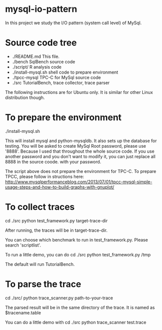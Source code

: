 mysql-io-pattern
================

In this project we study the I/O pattern (system call level) of MySql. 

Source code tree
================


- ./README.md           This file.
- ./bench               SqlBench source code
- ./script/             R analysis code
- ./install-mysql.sh    shell code to prepare environment
- ./tpcc-mysql          TPC-C for MySql source code
- ./src                 TutorialBench, trace collector, trace parser



The following instructions are for Ubuntu only. It is similar for other
Linux distribution though. 

To prepare the environment
=================
./install-mysql.sh

This will install mysql and python-mysqldb. It also sets up the database
for testing. 
You will be asked to create MySql Root password, please use '8888'.
Because I used that throughout the whole source code.
If you use another password and  you don't want to modify it, you can 
just replace all 8888 in the source coode. with your password.

The script above does not prepare the environment for TPC-C. 
To prepare TPCC, please follow in structions here:
http://www.mysqlperformanceblog.com/2013/07/01/tpcc-mysql-simple-usage-steps-and-how-to-build-graphs-with-gnuplot/

To collect traces
=================
cd ./src
python test_framework.py target-trace-dir

After running, the traces will be in target-trace-dir.

You can choose which benchmark to run in test_framework.py.
Please search 'scriptlist'.

To run a little demo, you can do
cd ./src
python test_framework.py /tmp

The default will run TutorialBench. 

To parse the trace
=================
cd ./src/
python trace_scanner.py path-to-your-trace

The parsed result will be in the same directory of the trace.
It is named as $tracename.table

You can do a little demo with
cd ./src
python trace_scanner test.trace

